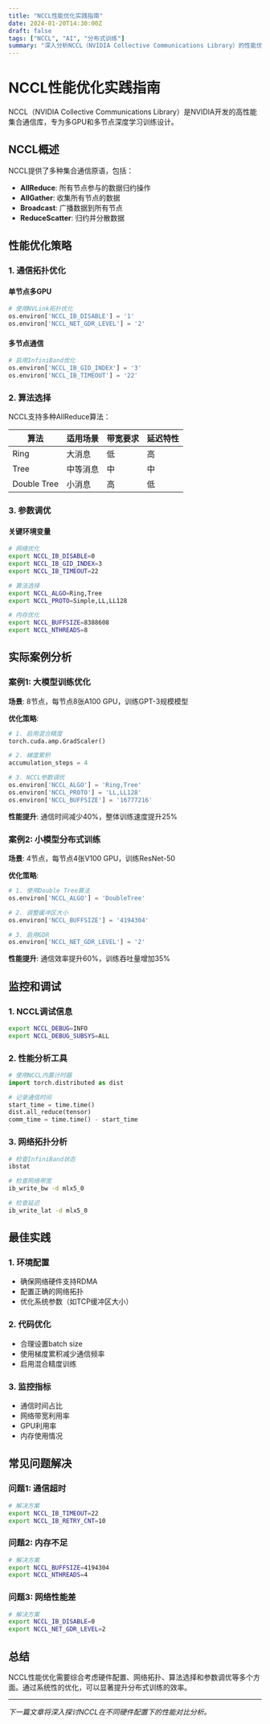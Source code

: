 ```yaml
---
title: "NCCL性能优化实践指南"
date: 2024-01-20T14:30:00Z
draft: false
tags: ["NCCL", "AI", "分布式训练"]
summary: "深入分析NCCL（NVIDIA Collective Communications Library）的性能优化策略，包括通信模式选择和参数调优。"
---
```


# NCCL性能优化实践指南

NCCL（NVIDIA Collective Communications Library）是NVIDIA开发的高性能集合通信库，专为多GPU和多节点深度学习训练设计。

## NCCL概述

NCCL提供了多种集合通信原语，包括：
- **AllReduce**: 所有节点参与的数据归约操作
- **AllGather**: 收集所有节点的数据
- **Broadcast**: 广播数据到所有节点
- **ReduceScatter**: 归约并分散数据

## 性能优化策略

### 1. 通信拓扑优化

#### 单节点多GPU
```python
# 使用NVLink拓扑优化
os.environ['NCCL_IB_DISABLE'] = '1'
os.environ['NCCL_NET_GDR_LEVEL'] = '2'
```

#### 多节点通信
```python
# 启用InfiniBand优化
os.environ['NCCL_IB_GID_INDEX'] = '3'
os.environ['NCCL_IB_TIMEOUT'] = '22'
```

### 2. 算法选择

NCCL支持多种AllReduce算法：

| 算法 | 适用场景 | 带宽要求 | 延迟特性 |
|------|----------|----------|----------|
| Ring | 大消息 | 低 | 高 |
| Tree | 中等消息 | 中 | 中 |
| Double Tree | 小消息 | 高 | 低 |

### 3. 参数调优

#### 关键环境变量
```bash
# 网络优化
export NCCL_IB_DISABLE=0
export NCCL_IB_GID_INDEX=3
export NCCL_IB_TIMEOUT=22

# 算法选择
export NCCL_ALGO=Ring,Tree
export NCCL_PROTO=Simple,LL,LL128

# 内存优化
export NCCL_BUFFSIZE=8388608
export NCCL_NTHREADS=8
```

## 实际案例分析

### 案例1: 大模型训练优化

**场景**: 8节点，每节点8张A100 GPU，训练GPT-3规模模型

**优化策略**:
```python
# 1. 启用混合精度
torch.cuda.amp.GradScaler()

# 2. 梯度累积
accumulation_steps = 4

# 3. NCCL参数调优
os.environ['NCCL_ALGO'] = 'Ring,Tree'
os.environ['NCCL_PROTO'] = 'LL,LL128'
os.environ['NCCL_BUFFSIZE'] = '16777216'
```

**性能提升**: 通信时间减少40%，整体训练速度提升25%

### 案例2: 小模型分布式训练

**场景**: 4节点，每节点4张V100 GPU，训练ResNet-50

**优化策略**:
```python
# 1. 使用Double Tree算法
os.environ['NCCL_ALGO'] = 'DoubleTree'

# 2. 调整缓冲区大小
os.environ['NCCL_BUFFSIZE'] = '4194304'

# 3. 启用GDR
os.environ['NCCL_NET_GDR_LEVEL'] = '2'
```

**性能提升**: 通信效率提升60%，训练吞吐量增加35%

## 监控和调试

### 1. NCCL调试信息
```bash
export NCCL_DEBUG=INFO
export NCCL_DEBUG_SUBSYS=ALL
```

### 2. 性能分析工具
```python
# 使用NCCL内置计时器
import torch.distributed as dist

# 记录通信时间
start_time = time.time()
dist.all_reduce(tensor)
comm_time = time.time() - start_time
```

### 3. 网络拓扑分析
```bash
# 检查InfiniBand状态
ibstat

# 检查网络带宽
ib_write_bw -d mlx5_0

# 检查延迟
ib_write_lat -d mlx5_0
```

## 最佳实践

### 1. 环境配置
- 确保网络硬件支持RDMA
- 配置正确的网络拓扑
- 优化系统参数（如TCP缓冲区大小）

### 2. 代码优化
- 合理设置batch size
- 使用梯度累积减少通信频率
- 启用混合精度训练

### 3. 监控指标
- 通信时间占比
- 网络带宽利用率
- GPU利用率
- 内存使用情况

## 常见问题解决

### 问题1: 通信超时
```bash
# 解决方案
export NCCL_IB_TIMEOUT=22
export NCCL_IB_RETRY_CNT=10
```

### 问题2: 内存不足
```bash
# 解决方案
export NCCL_BUFFSIZE=4194304
export NCCL_NTHREADS=4
```

### 问题3: 网络性能差
```bash
# 解决方案
export NCCL_IB_DISABLE=0
export NCCL_NET_GDR_LEVEL=2
```

## 总结

NCCL性能优化需要综合考虑硬件配置、网络拓扑、算法选择和参数调优等多个方面。通过系统性的优化，可以显著提升分布式训练的效率。

---

*下一篇文章将深入探讨NCCL在不同硬件配置下的性能对比分析。*
